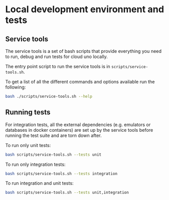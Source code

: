 # Local development environment and tests

## Service tools

The service tools is a set of bash scripts that provide everything you need to run, debug
and run tests for cloud uno locally.

The entry point script to run the service tools is in `scripts/service-tools.sh`.

To get a list of all the different commands and options available run the following:
```bash
bash ./scripts/service-tools.sh --help
```

## Running tests

For integration tests, all the external dependencies (e.g. emulators or databases in docker containers)
are set up by the service tools
before running the test suite and are torn down after.

To run only unit tests:
```bash
bash scripts/service-tools.sh --tests unit
```

To run only integration tests:
```bash
bash scripts/service-tools.sh --tests integration
```

To run integration and unit tests:
```bash
bash scripts/service-tools.sh --tests unit,integration
```
